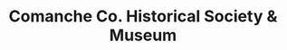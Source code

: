 ---
layout: repo
title: "Comanche Co. Historical Society & Museum"
id: 16607
permalink: repos/16607/
---